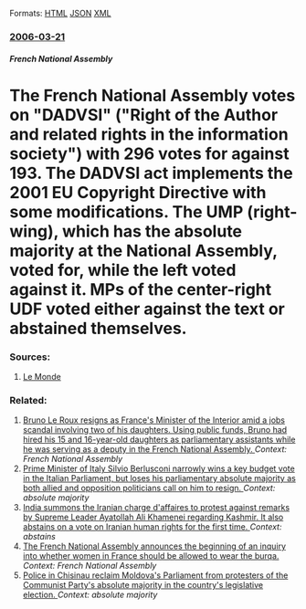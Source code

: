 
Formats: [HTML](/news/2006/03/21/the-french-national-assembly-votes-on-dadvsi-right-of-the-author-and-related-rights-in-the-information-society-with-296-votes-for-aga.html)  [JSON](/news/2006/03/21/the-french-national-assembly-votes-on-dadvsi-right-of-the-author-and-related-rights-in-the-information-society-with-296-votes-for-aga.json)  [XML](/news/2006/03/21/the-french-national-assembly-votes-on-dadvsi-right-of-the-author-and-related-rights-in-the-information-society-with-296-votes-for-aga.xml)  

### [2006-03-21](/news/2006/03/21/index.md)

##### French National Assembly
#  The French National Assembly votes on "DADVSI" ("Right of the Author and related rights in the information society") with 296 votes for against 193. The DADVSI act implements the 2001 EU Copyright Directive with some modifications. The UMP (right-wing), which has the absolute majority at the National Assembly, voted for, while the left voted against it. MPs of the center-right UDF voted either against the text or abstained themselves. 




### Sources:

1. [Le Monde](http://www.lemonde.fr/web/article/0,1-0@2-651865,36-753285,0.html)

### Related:

1. [Bruno Le Roux resigns as France's Minister of the Interior amid a jobs scandal involving two of his daughters. Using public funds, Bruno had hired his 15 and 16-year-old daughters as parliamentary assistants while he was serving as a deputy in the French National Assembly. ](/news/2017/03/21/bruno-le-roux-resigns-as-france-s-minister-of-the-interior-amid-a-jobs-scandal-involving-two-of-his-daughters-using-public-funds-bruno-had.md) _Context: French National Assembly_
2. [Prime Minister of Italy Silvio Berlusconi narrowly wins a key budget vote in the Italian Parliament, but loses his parliamentary absolute majority as both allied and opposition politicians call on him to resign. ](/news/2011/11/8/prime-minister-of-italy-silvio-berlusconi-narrowly-wins-a-key-budget-vote-in-the-italian-parliament-but-loses-his-parliamentary-absolute-ma.md) _Context: absolute majority_
3. [India summons the Iranian charge d'affaires to protest against remarks by Supreme Leader Ayatollah Ali Khamenei regarding Kashmir. It also abstains on a vote on Iranian human rights for the first time. ](/news/2010/11/19/india-summons-the-iranian-charga-c-d-affaires-to-protest-against-remarks-by-supreme-leader-ayatollah-ali-khamenei-regarding-kashmir-it-also.md) _Context: abstains_
4. [ The French National Assembly announces the beginning of an inquiry into whether women in France should be allowed to wear the burqa. ](/news/2009/06/23/the-french-national-assembly-announces-the-beginning-of-an-inquiry-into-whether-women-in-france-should-be-allowed-to-wear-the-burqa.md) _Context: French National Assembly_
5. [ Police in Chisinau reclaim Moldova's Parliament from protesters of the Communist Party's absolute majority in the country's legislative election. ](/news/2009/04/8/police-in-chiainau-reclaim-moldova-s-parliament-from-protesters-of-the-communist-party-s-absolute-majority-in-the-country-s-legislative-e.md) _Context: absolute majority_
